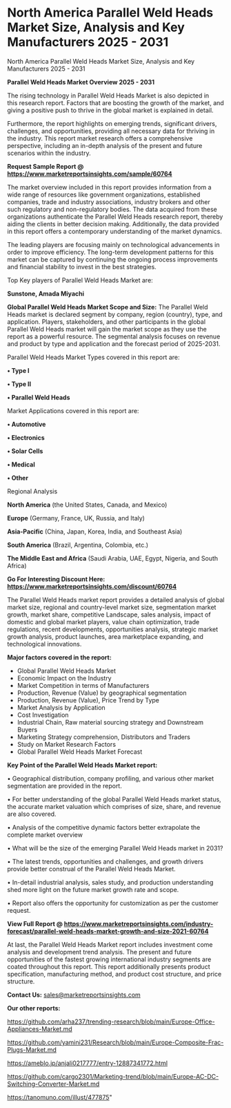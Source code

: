 # North America Parallel Weld Heads Market Size, Analysis and Key Manufacturers 2025 - 2031
North America Parallel Weld Heads Market Size, Analysis and Key Manufacturers 2025 - 2031

<Strong> Parallel Weld Heads Market Overview 2025 - 2031</strong>

The rising technology in Parallel Weld Heads Market is also depicted in this research report. Factors that are boosting the growth of the market, and giving a positive push to thrive in the global market is explained in detail.

Furthermore, the report highlights on emerging trends, significant drivers, challenges, and opportunities, providing all necessary data for thriving in the industry. This report market research offers a comprehensive perspective, including an in-depth analysis of the present and future scenarios within the industry.

<strong>Request Sample Report @ <a href=https://www.marketreportsinsights.com/sample/60764>https://www.marketreportsinsights.com/sample/60764</a></strong>

The market overview included in this report provides information from a wide range of resources like government organizations, established companies, trade and industry associations, industry brokers and other such regulatory and non-regulatory bodies. The data acquired from these organizations authenticate the Parallel Weld Heads research report, thereby aiding the clients in better decision making. Additionally, the data provided in this report offers a contemporary understanding of the market dynamics.

The leading players are focusing mainly on technological advancements in order to improve efficiency. The long-term development patterns for this market can be captured by continuing the ongoing process improvements and financial stability to invest in the best strategies.

Top Key players of Parallel Weld Heads Market are:

<strong>Sunstone, Amada Miyachi</strong>

<strong><b>Global Parallel Weld Heads Market Scope and Size:</b></strong>
The Parallel Weld Heads market is declared segment by company, region (country), type, and application. Players, stakeholders, and other participants in the global Parallel Weld Heads market will gain the market scope as they use the report as a powerful resource. The segmental analysis focuses on revenue and product by type and application and the forecast period of 2025-2031.

Parallel Weld Heads Market Types covered in this report are:

<strong>• Type I

• Type II

• Parallel Weld Heads</strong>

Market Applications covered in this report are:

<strong>• Automotive

• Electronics

• Solar Cells

• Medical

• Other</strong> 

Regional Analysis

<strong>North America</strong> (the United States, Canada, and Mexico)

<strong>Europe</strong> (Germany, France, UK, Russia, and Italy)

<strong>Asia-Pacific</strong> (China, Japan, Korea, India, and Southeast Asia)

<strong>South America</strong> (Brazil, Argentina, Colombia, etc.)

<strong>The Middle East and Africa</strong> (Saudi Arabia, UAE, Egypt, Nigeria, and South Africa)

<strong>Go For Interesting Discount Here: <a href=https://www.marketreportsinsights.com/discount/60764>https://www.marketreportsinsights.com/discount/60764</a></strong>

The Parallel Weld Heads market report provides a detailed analysis of global market size, regional and country-level market size, segmentation market growth, market share, competitive Landscape, sales analysis, impact of domestic and global market players, value chain optimization, trade regulations, recent developments, opportunities analysis, strategic market growth analysis, product launches, area marketplace expanding, and technological innovations.

<strong><b>Major factors covered in the report:</b></strong>
<ul>
  <li>Global Parallel Weld Heads Market </li>
  <li>Economic Impact on the Industry</li>
  <li>Market Competition in terms of Manufacturers</li>
  <li>Production, Revenue (Value) by geographical segmentation</li>
  <li>Production, Revenue (Value), Price Trend by Type</li>
  <li>Market Analysis by Application</li>
  <li>Cost Investigation</li>
  <li>Industrial Chain, Raw material sourcing strategy and Downstream Buyers</li>
  <li>Marketing Strategy comprehension, Distributors and Traders</li>
  <li>Study on Market Research Factors</li>
  <li>Global Parallel Weld Heads Market Forecast</li>
</ul>

<strong><b>Key Point of the Parallel Weld Heads Market report:</b></strong>

• Geographical distribution, company profiling, and various other market segmentation are provided in the report.

• For better understanding of the global Parallel Weld Heads market status, the accurate market valuation which comprises of size, share, and revenue are also covered.

• Analysis of the competitive dynamic factors better extrapolate the complete market overview

• What will be the size of the emerging Parallel Weld Heads market in 2031?

• The latest trends, opportunities and challenges, and growth drivers provide better construal of the Parallel Weld Heads Market.

• In-detail industrial analysis, sales study, and production understanding shed more light on the future market growth rate and scope.

• Report also offers the opportunity for customization as per the customer request.

<strong><b>View Full Report @ <a href=https://www.marketreportsinsights.com/industry-forecast/parallel-weld-heads-market-growth-and-size-2021-60764>https://www.marketreportsinsights.com/industry-forecast/parallel-weld-heads-market-growth-and-size-2021-60764</a></b></strong>


At last, the Parallel Weld Heads Market report includes investment come analysis and development trend analysis. The present and future opportunities of the fastest growing international industry segments are coated throughout this report. This report additionally presents product specification, manufacturing method, and product cost structure, and price structure.

<strong>Contact Us:</strong>
sales@marketreportsinsights.com

<strong>Our other reports:</strong>

<a href=https://github.com/arha237/trending-research/blob/main/Europe-Office-Appliances-Market.md>https://github.com/arha237/trending-research/blob/main/Europe-Office-Appliances-Market.md</a>

<a href=https://github.com/yamini231/Research/blob/main/Europe-Composite-Frac-Plugs-Market.md>https://github.com/yamini231/Research/blob/main/Europe-Composite-Frac-Plugs-Market.md</a>

<a href=https://ameblo.jp/anjali0217777/entry-12887341772.html>https://ameblo.jp/anjali0217777/entry-12887341772.html</a>

<a href=https://github.com/cargo2301/Marketing-trend/blob/main/Europe-AC-DC-Switching-Converter-Market.md>https://github.com/cargo2301/Marketing-trend/blob/main/Europe-AC-DC-Switching-Converter-Market.md</a>

<a href=https://tanomuno.com/illust/477875>https://tanomuno.com/illust/477875</a>"
